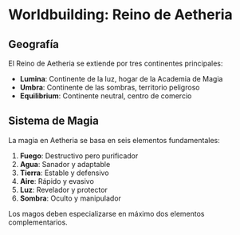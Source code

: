 # Worldbuilding: Reino de Aetheria

## Geografía
El Reino de Aetheria se extiende por tres continentes principales:
- **Lumina**: Continente de la luz, hogar de la Academia de Magia
- **Umbra**: Continente de las sombras, territorio peligroso
- **Equilibrium**: Continente neutral, centro de comercio

## Sistema de Magia
La magia en Aetheria se basa en seis elementos fundamentales:
1. **Fuego**: Destructivo pero purificador
2. **Agua**: Sanador y adaptable  
3. **Tierra**: Estable y defensivo
4. **Aire**: Rápido y evasivo
5. **Luz**: Revelador y protector
6. **Sombra**: Oculto y manipulador

Los magos deben especializarse en máximo dos elementos complementarios.
